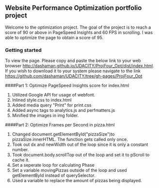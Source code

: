 ## Website Performance Optimization portfolio project

Welcome to the optimization project. The goal of the project is to reach a score of 90 or 
above in PageSpeed Insights and 60 FPS in scrolling. I was able to optimize the page to 
obtain a score of 95. 

### Getting started

To view the page. Please copy and paste the below link to your web browser http://dashaman.github.io/UDACITY/ProjFour_Opt/dist/index.html. If you wish to download it to your system please navigate to the link https://github.com/dashaman/UDACITY/tree/gh-pages/ProjFour_Opt 

####Part 1: Optimize PageSpeed Insights score for index.html

1. Utilized Google API for usage of webfont. 
2. Inlined style.css to index.html
3. Added media query "Print" for print.css
4. Added async tags to analytics.js and perfmatters.js
5. Minified the images in img folder.


####Part 2: Optimize Frames per Second in pizza.html

1. Changed document.getElementById("pizzaSize")to pizzaSize.innerHTML. The function gets called only once.
2. Took out dx and newWidth out of the loop since it is only a constant number.
3. Took document.body.scrollTop out of the loop and set it to pScroll to cache it.
4. Set a seperate loop for calculating Phase
5. Set a variable movingPizzas outside of the loop and used getElementById instead of querySelector. 
5. Used a variable to replace the amount of pizzas being displayed. 